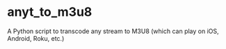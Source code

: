 # anyt_to_m3u8
A Python script to transcode any stream to M3U8 (which can play on iOS, Android, Roku, etc.)
